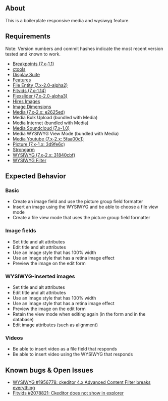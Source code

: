 ## About

This is a boilerplate responsive media and wysiwyg feature.

## Requirements

Note: Version numbers and commit hashes indicate the most recent version tested and known to work.

- [Breakpoints (7.x-1.1)](https://drupal.org/project/breakpoints)
- [ctools](https://drupal.org/project/ctools)
- [Display Suite](https://drupal.org/project/ds)
- [Features](https://drupal.org/project/features)
- [File Entity (7.x-2.0-alpha2)](https://drupal.org/project/features)
- [Fitvids (7.x-1.14)](https://drupal.org/project/fitvids)
- [Flexslider (7.x-2.0-alpha3)](https://drupal.org/project/flexslider)
- [Hires Images](https://drupal.org/project/hires_images)
- [Image Dimensions](https://drupal.org/project/image_dimensions)
- [Media (7.x-2.x: e2625ed)](https://drupal.org/project/media)
- Media Bulk Upload (bundled with Media)
- Media Internet (bundled with Media)
- [Media Soundcloud (7.x-1.0)](https://drupal.org/project/media_soundcloud)
- Media WYSIWYG View Mode (bundled with Media)
- [Media Youtube (7.x-2.x: 5faa00c1)](https://drupal.org/project/media_youtube)
- [Picture (7.x-1.x: 3d9fe6c)](https://drupal.org/project/picture)
- [Strongarm](https://drupal.org/project/strongarm)
- [WYSIWYG (7.x-2.x: 31840cbf)](https://drupal.org/project/wysiwyg)
- [WYSIWYG Filter](https://drupal.org/project/wysiwyg_filter)

## Expected Behavior

### Basic
- Create an image field and use the picture group field formatter
- Insert an image using the WYSIWYG and be able to choose a file view mode
- Create a file view mode that uses the picture group field formatter

### Image fields
- Set title and alt attributes
- Edit title and alt attributes
- Use an image style that has 100% width
- Use an image style that has a retina image effect
- Preview the image on the edit form

### WYSIWYG-inserted images
- Set title and alt attributes
- Edit title and alt attributes
- Use an image style that has 100% width
- Use an image style that has a retina image effect
- Preview the image on the edit form
- Retain the view mode when editing again (in the form and in the database)
- Edit image attributes (such as alignment)

### Videos
- Be able to insert video as a file field that responds
- Be able to insert video using the WYSIWYG that responds


## Known bugs & Open Issues

- [WYSIWYG #1956778: ckeditor 4.x Advanced Content Filter breaks everything](https://drupal.org/node/1956778)
- [Fitvids #2078821: Ckeditor does not show in explorer](https://drupal.org/node/2078821)
